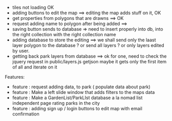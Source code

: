 - tiles not loading  OK 
- adding buttons to edit the map ==> editing the map adds stuff on it, OK 
- get properties from polygons that are drawns ==> OK 
- request adding name to polygon after being added ==> 
- saving button sends to database => need to insert properly into db, into the right collection with the right collection name
- adding database to store the editing ==> we shall send only the laast layer polygon to the database ? or send all layers ? or only layers edited  by user. 
- getting back park layers from database ==> ok for one, need to check the jquery request in public/layers.js getjson maybe it gets only the first item of all and iterate on it


Features: 
- feature : request adding data, to park ( populate data about park)
- feature : Make a left slide window that adds filters to the maps data
- feature : Make a GardenList/ParkLIst database a la nomad list independent page rating parks in the city
- feature : adding sign up / login buttons to edit map with email confirmation 
